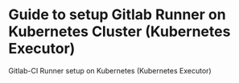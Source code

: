 # Guide to setup Gitlab Runner on Kubernetes Cluster (Kubernetes Executor)
Gitlab-CI Runner setup on Kubernetes (Kubernetes Executor)
